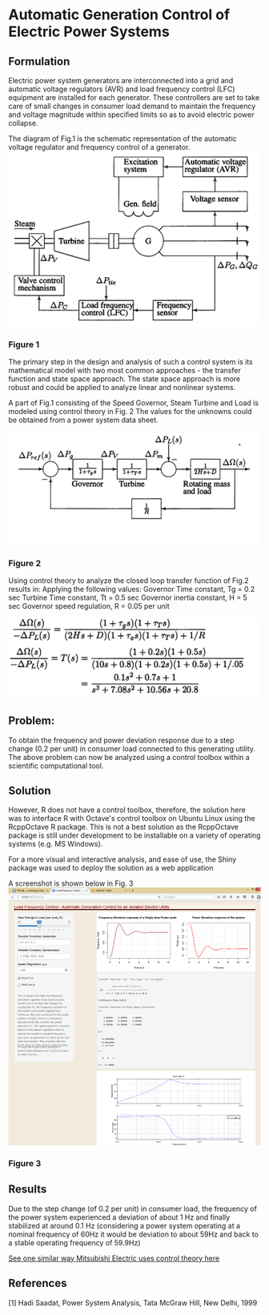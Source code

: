 # Automatic Generation Control of Electric Power Systems

## Formulation

Electric power system generators are interconnected into a grid and automatic voltage regulators (AVR) and load frequency control (LFC)
equipment are installed for each generator. These controllers are set to take care of small changes in consumer load
demand to maintain the frequency and voltage magnitude within specified limits so as to avoid electric power collapse.

The diagram of Fig.1 is the schematic representation of the automatic voltage regulator and frequency control of a 
generator.
![alt text](https://github.com/benubah/control-gsoc-test/blob/master/Fig1_powersystem%20_schematicdiagram.png "Figure 1")

### Figure 1


The primary step in the design and analysis of such a control system is its mathematical model with two most common
approaches - the transfer function and state space approach.
The state space approach is more robust and could be applied to analyze linear and nonlinear systems.


A part of Fig.1 consisting of the Speed Governor, Steam Turbine and Load is modeled using control theory in Fig. 2
The values for the unknowns could be obtained from a power system data sheet.

![alt text](https://github.com/benubah/control-gsoc-test/blob/master/Fig2blockmodel.png "Figure 2")

### Figure 2 


Using control theory to analyze the closed loop transfer function of Fig.2 results in:
Applying the following values:
Governor Time constant, Tg = 0.2 sec
Turbine Time constant, Tt = 0.5 sec
Governor inertia constant, H = 5 sec
Governor speed regulation, R = 0.05 per unit

![alt text](https://github.com/benubah/control-gsoc-test/blob/master/tf.png "Transfer equation")

## Problem:

To obtain the frequency and power deviation response due to a step change (0.2 per unit) in consumer load connected to this
generating utility.
The above problem can now be analyzed using a control toolbox within a scientific computational tool. 

## Solution

However, R does not have a control toolbox, therefore, the solution here was to interface R with Octave's control
toolbox on Ubuntu Linux using the RcppOctave R package. This is not a best solution as the RcppOctave package 
is still under development to be installable on a variety of operating systems (e.g. MS Windows).

For a more visual and interactive analysis, and ease of use, the Shiny package was used to deploy the solution as a web application

A screenshot is shown below in Fig. 3
![alt text](https://github.com/benubah/control-gsoc-test/blob/master/Fig3.png "Figure 3")
### Figure 3

## Results

Due to the step change (of 0.2 per unit) in consumer load, the frequency of the power system experienced a deviation of about 1 Hz and finally stabilized at around 0.1 Hz (considering a power system operating at a nominal frequency of 60Hz it would be deviation to about 59Hz and back to a stable operating frequency of 59.9Hz)

[See one similar way Mitsubishi Electric uses control theory here](http://www.meppi.com/Products/GeneratorExcitationProducts/Static%20Excitation%20System/Power%20System%20Stabilizer.pdf)

## References

[1] Hadi Saadat, Power System Analysis, Tata McGraw Hill, New Delhi, 1999
